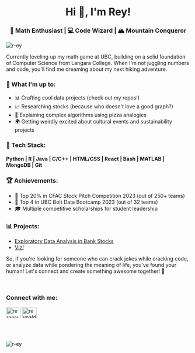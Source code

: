 <h1 align="center">Hi 👋, I'm Rey!</h1>
<h3 align="center">🧮 Math Enthusiast | 💻 Code Wizard | 🏔️ Mountain Conqueror</h3>

<p align="left"> <img src="https://komarev.com/ghpvc/?username=r-ey&label=Profile%20views&color=0e75b6&style=flat" alt="r-ey" /> </p>

<p>Currently leveling up my math game at UBC, building on a solid foundation of Computer Science from Langara College. When I'm not juggling numbers and code, you'll find me dreaming about my next hiking adventure.</p>

<h3>🚀 What I'm up to:</h3>
<ul>
  <li>📊 Crafting cool data projects (check out my repos!)</li>
  <li>📈 Researching stocks (because who doesn't love a good graph?)</li>
  <li>🍕 Explaining complex algorithms using pizza analogies</li>
  <li>🌍 Getting weirdly excited about cultural events and sustainability projects</li>
</ul>

<h3>💼 Tech Stack:</h3>
<h4>Python | R | Java | C/C++ | HTML/CSS | React | Bash | MATLAB | MongoDB | Git </h4>

<h3>🏆 Achievements:</h3>
<ul>
  <li>🥇 Top 20% in CFAC Stock Pitch Competition 2023 (out of 250+ teams)</li>
  <li>🏅 Top 4 in UBC Bolt Data Bootcamp 2023 (out of 32 teams)</li>
  <li>🎓 Multiple competitive scholarships for student leadership</li>
</ul>

<h3>📊 Projects:</h3>
<ul>
  <li><a href="https://github.com/r-ey/financial_stock_eda" target="blank">Exploratory Data Analysis in Bank Stocks</a></li>
  <li><a href="https://github.com/r-ey/viz" target="blank">Viz!</a></li>
</ul>

<p>So, if you're looking for someone who can crack jokes while cracking code, or analyze data while pondering the meaning of life, you've found your human! Let's connect and create something awesome together! 🚀</p>

<br/>

<h3 align="left">Connect with me:</h3>
<p align="left">
<a href="https://linkedin.com/in/reyyyy" target="blank"><img align="center" src="https://raw.githubusercontent.com/rahuldkjain/github-profile-readme-generator/master/src/images/icons/Social/linked-in-alt.svg" alt="reyyyy" height="30" width="40" /></a>
<a href="https://instagram.com/reynaldidewanto" target="blank"><img align="center" src="https://raw.githubusercontent.com/rahuldkjain/github-profile-readme-generator/master/src/images/icons/Social/instagram.svg" alt="reynaldidewanto" height="30" width="40" /></a>
</p>

<br/><br/>

<p><img align="left" src="https://github-readme-stats.vercel.app/api/top-langs?username=r-ey&show_icons=true&locale=en&layout=compact" alt="r-ey" /></p>

